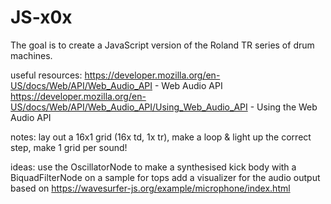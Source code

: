 # JS-x0x

The goal is to create a JavaScript version of the Roland TR series of drum machines.

useful resources:
https://developer.mozilla.org/en-US/docs/Web/API/Web_Audio_API - Web Audio API
https://developer.mozilla.org/en-US/docs/Web/API/Web_Audio_API/Using_Web_Audio_API - Using the Web Audio API


notes:
lay out a 16x1 grid (16x td, 1x tr), make a loop & light up the correct step, make 1 grid per sound!


ideas:
use the OscillatorNode to make a synthesised kick body with a BiquadFilterNode on a sample for tops
add a visualizer for the audio output based on https://wavesurfer-js.org/example/microphone/index.html
